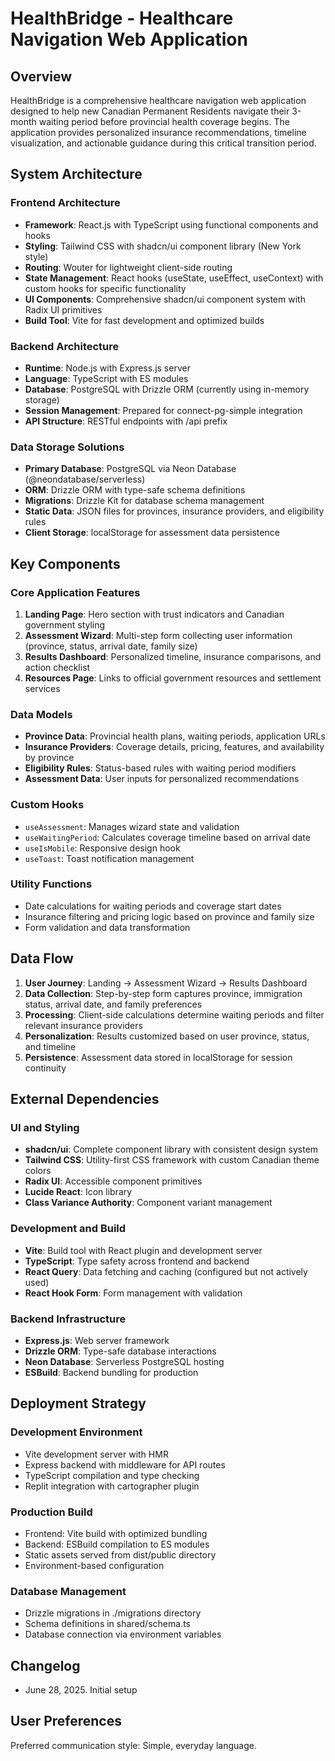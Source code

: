 # HealthBridge - Healthcare Navigation Web Application

## Overview

HealthBridge is a comprehensive healthcare navigation web application designed to help new Canadian Permanent Residents navigate their 3-month waiting period before provincial health coverage begins. The application provides personalized insurance recommendations, timeline visualization, and actionable guidance during this critical transition period.

## System Architecture

### Frontend Architecture
- **Framework**: React.js with TypeScript using functional components and hooks
- **Styling**: Tailwind CSS with shadcn/ui component library (New York style)
- **Routing**: Wouter for lightweight client-side routing
- **State Management**: React hooks (useState, useEffect, useContext) with custom hooks for specific functionality
- **UI Components**: Comprehensive shadcn/ui component system with Radix UI primitives
- **Build Tool**: Vite for fast development and optimized builds

### Backend Architecture
- **Runtime**: Node.js with Express.js server
- **Language**: TypeScript with ES modules
- **Database**: PostgreSQL with Drizzle ORM (currently using in-memory storage)
- **Session Management**: Prepared for connect-pg-simple integration
- **API Structure**: RESTful endpoints with /api prefix

### Data Storage Solutions
- **Primary Database**: PostgreSQL via Neon Database (@neondatabase/serverless)
- **ORM**: Drizzle ORM with type-safe schema definitions
- **Migrations**: Drizzle Kit for database schema management
- **Static Data**: JSON files for provinces, insurance providers, and eligibility rules
- **Client Storage**: localStorage for assessment data persistence

## Key Components

### Core Application Features
1. **Landing Page**: Hero section with trust indicators and Canadian government styling
2. **Assessment Wizard**: Multi-step form collecting user information (province, status, arrival date, family size)
3. **Results Dashboard**: Personalized timeline, insurance comparisons, and action checklist
4. **Resources Page**: Links to official government resources and settlement services

### Data Models
- **Province Data**: Provincial health plans, waiting periods, application URLs
- **Insurance Providers**: Coverage details, pricing, features, and availability by province
- **Eligibility Rules**: Status-based rules with waiting period modifiers
- **Assessment Data**: User inputs for personalized recommendations

### Custom Hooks
- `useAssessment`: Manages wizard state and validation
- `useWaitingPeriod`: Calculates coverage timeline based on arrival date
- `useIsMobile`: Responsive design hook
- `useToast`: Toast notification management

### Utility Functions
- Date calculations for waiting periods and coverage start dates
- Insurance filtering and pricing logic based on province and family size
- Form validation and data transformation

## Data Flow

1. **User Journey**: Landing → Assessment Wizard → Results Dashboard
2. **Data Collection**: Step-by-step form captures province, immigration status, arrival date, and family preferences
3. **Processing**: Client-side calculations determine waiting periods and filter relevant insurance providers
4. **Personalization**: Results customized based on user province, status, and timeline
5. **Persistence**: Assessment data stored in localStorage for session continuity

## External Dependencies

### UI and Styling
- **shadcn/ui**: Complete component library with consistent design system
- **Tailwind CSS**: Utility-first CSS framework with custom Canadian theme colors
- **Radix UI**: Accessible component primitives
- **Lucide React**: Icon library
- **Class Variance Authority**: Component variant management

### Development and Build
- **Vite**: Build tool with React plugin and development server
- **TypeScript**: Type safety across frontend and backend
- **React Query**: Data fetching and caching (configured but not actively used)
- **React Hook Form**: Form management with validation

### Backend Infrastructure
- **Express.js**: Web server framework
- **Drizzle ORM**: Type-safe database interactions
- **Neon Database**: Serverless PostgreSQL hosting
- **ESBuild**: Backend bundling for production

## Deployment Strategy

### Development Environment
- Vite development server with HMR
- Express backend with middleware for API routes
- TypeScript compilation and type checking
- Replit integration with cartographer plugin

### Production Build
- Frontend: Vite build with optimized bundling
- Backend: ESBuild compilation to ES modules
- Static assets served from dist/public directory
- Environment-based configuration

### Database Management
- Drizzle migrations in ./migrations directory
- Schema definitions in shared/schema.ts
- Database connection via environment variables

## Changelog
- June 28, 2025. Initial setup

## User Preferences

Preferred communication style: Simple, everyday language.